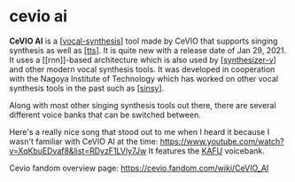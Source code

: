 # cevio ai

**CeVIO AI** is a [[vocal-synthesis]] tool made by CeVIO that supports singing synthesis as well as [[tts]].  It is quite new with a release date of Jan 29, 2021.  It uses a [[rnn]]-based architecture which is also used by [[synthesizer-v]] and other modern vocal synthesis tools.  It was developed in cooperation with the Nagoya Institute of Technology which has worked on other vocal synthesis tools in the past such as [[sinsy]].

Along with most other singing synthesis tools out there, there are several different voice banks that can be switched between.

Here's a really nice song that stood out to me when I heard it because I wasn't familiar with CeVIO AI at the time: <https://www.youtube.com/watch?v=XqKbuEDvaf8&list=RDyzF1LVly7Jw>  It features the [KAFU](https://cevio.fandom.com/wiki/KAFU) voicebank.

Cevio fandom overview page: <https://cevio.fandom.com/wiki/CeVIO_AI>

[//begin]: # "Autogenerated link references for markdown compatibility"
[vocal-synthesis]: ../vocal-synthesis "vocal synthesis"
[tts]: ../tts "tts"
[synthesizer-v]: ../synthesizer-v "Synthesizer V"
[sinsy]: ../sinsy "sinsy"
[//end]: # "Autogenerated link references"

